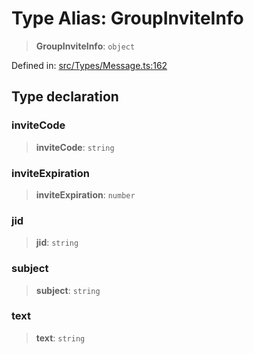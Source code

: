 # Type Alias: GroupInviteInfo

> **GroupInviteInfo**: `object`

Defined in: [src/Types/Message.ts:162](https://github.com/Fokusdotid/Baileys/blob/acae94a55f1d32612d8d312d52b001d93f2ac5e2/src/Types/Message.ts#L162)

## Type declaration

### inviteCode

> **inviteCode**: `string`

### inviteExpiration

> **inviteExpiration**: `number`

### jid

> **jid**: `string`

### subject

> **subject**: `string`

### text

> **text**: `string`
